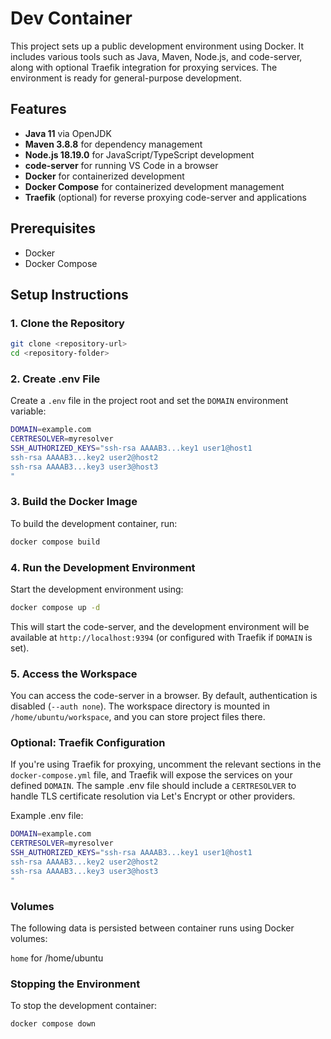 # Dev Container

This project sets up a public development environment using Docker. It includes various tools such as Java, Maven, Node.js, and code-server, along with optional Traefik integration for proxying services. The environment is ready for general-purpose development.

## Features
- **Java 11** via OpenJDK
- **Maven 3.8.8** for dependency management
- **Node.js 18.19.0** for JavaScript/TypeScript development
- **code-server** for running VS Code in a browser
- **Docker** for containerized development
- **Docker Compose** for containerized development management
- **Traefik** (optional) for reverse proxying code-server and applications

## Prerequisites
- Docker
- Docker Compose

## Setup Instructions

### 1. Clone the Repository
```bash
git clone <repository-url>
cd <repository-folder>
```

### 2. Create .env File
Create a `.env` file in the project root and set the `DOMAIN` environment variable:

```bash
DOMAIN=example.com
CERTRESOLVER=myresolver
SSH_AUTHORIZED_KEYS="ssh-rsa AAAAB3...key1 user1@host1
ssh-rsa AAAAB3...key2 user2@host2
ssh-rsa AAAAB3...key3 user3@host3
"
```

### 3. Build the Docker Image
To build the development container, run:

```bash
docker compose build
```

### 4. Run the Development Environment
Start the development environment using:

```bash
docker compose up -d
```

This will start the code-server, and the development environment will be available at `http://localhost:9394` (or configured with Traefik if `DOMAIN` is set).

### 5. Access the Workspace
You can access the code-server in a browser. By default, authentication is disabled (`--auth none`). The workspace directory is mounted in `/home/ubuntu/workspace`, and you can store project files there.

### Optional: Traefik Configuration
If you're using Traefik for proxying, uncomment the relevant sections in the `docker-compose.yml` file, and Traefik will expose the services on your defined `DOMAIN`. The sample .env file should include a `CERTRESOLVER` to handle TLS certificate resolution via Let's Encrypt or other providers.

Example .env file:
```bash
DOMAIN=example.com
CERTRESOLVER=myresolver
SSH_AUTHORIZED_KEYS="ssh-rsa AAAAB3...key1 user1@host1
ssh-rsa AAAAB3...key2 user2@host2
ssh-rsa AAAAB3...key3 user3@host3
"
```

### Volumes
The following data is persisted between container runs using Docker volumes:

`home` for /home/ubuntu

### Stopping the Environment
To stop the development container:

```bash
docker compose down
```